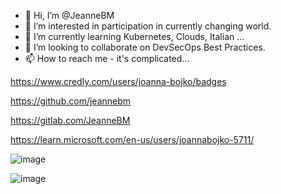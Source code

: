- 👋 Hi, I’m @JeanneBM
- 👀 I’m interested in participation in currently changing world.
- 🌱 I’m currently learning Kubernetes, Clouds, Italian ...
- 💞️ I’m looking to collaborate on DevSecOps Best Practices.
- 📫 How to reach me - it's complicated...
 
https://www.credly.com/users/joanna-bojko/badges

https://github.com/jeannebm

https://gitlab.com/JeanneBM

https://learn.microsoft.com/en-us/users/joannabojko-5711/

<!---
JeanneBM/JeanneBM is a ✨ special ✨ repository because its `README.md` (this file) appears on your GitHub profile.
You can click the Preview link to take a look at your changes.
--->
![image](https://github.com/user-attachments/assets/e063a462-0058-4902-aedc-f5dfd05d2bab)

![image](https://github.com/user-attachments/assets/6b7c8b62-7ae5-473f-8a02-4d68b40ba258)
